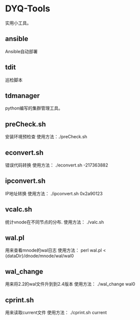 # DYQ-Tools
实用小工具。

## ansible
Ansible自动部署

## tdit
巡检脚本

## tdmanager
python编写的集群管理工具。

## preCheck.sh
安装环境预检查 
使用方法：./preCheck.sh

## econvert.sh
错误代码转换
使用方法：
./econvert.sh -217363882

## ipconvert.sh
IP地址转换
使用方法：
./ipconvert.sh  0x2a90123

## vcalc.sh
统计vnode在不同节点的分布.
使用方法：
./valc.sh

## wal.pl
用来查看mnode的wal日志
使用方法：
perl wal.pl < {dataDir}/dnode/mnode/wal/wal0

## wal_change
用来将2.2的wal文件升到到2.4版本
使用方法：
./wal_change wal0

## cprint.sh
用来读取current文件
使用方法：
./cprint.sh current